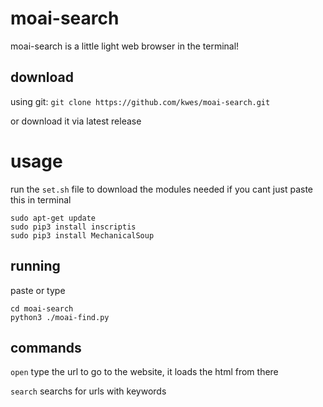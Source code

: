 # moai-search
moai-search is a little light web browser in the terminal!

## download
using git:
```git clone https://github.com/kwes/moai-search.git```

or download it via latest release

# usage
run the ```set.sh``` file to download the modules needed
if you cant just paste this in terminal
```
sudo apt-get update
sudo pip3 install inscriptis
sudo pip3 install MechanicalSoup
```
## running
paste or type
```
cd moai-search
python3 ./moai-find.py
```
## commands
```open``` type the url to go to the website, it loads the html from there

```search``` searchs for urls with keywords
